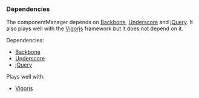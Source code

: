 ### <a name="dependencies"></a> Dependencies

The componentManager depends on [Backbone](http://backbonejs.org/), [Underscore](http://underscorejs.org/) and [jQuery](https://jquery.com/). It also plays well with the [Vigorjs](https://github.com/kambisports/VigorJS) framework but it does not depend on it.

Dependencies:
- [Backbone](http://backbonejs.org/)
- [Underscore](http://underscorejs.org/)
- [jQuery](https://jquery.com/)

Plays well with:
- [Vigorjs](https://github.com/kambisports/VigorJS)